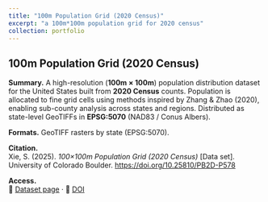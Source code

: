 ```yaml
---
title: "100m Population Grid (2020 Census)"
excerpt: "a 100m*100m population grid for 2020 census"
collection: portfolio
---
```



## 100m Population Grid (2020 Census)

**Summary.** A high-resolution (**100m × 100m**) population distribution dataset for the United States built from **2020 Census** counts. Population is allocated to fine grid cells using methods inspired by Zhang & Zhao (2020), enabling sub-county analysis across states and regions. Distributed as state-level GeoTIFFs in **EPSG:5070** (NAD83 / Conus Albers).

**Formats.** GeoTIFF rasters by state (EPSG:5070).

**Citation.**  
Xie, S. (2025). *100×100m Population Grid (2020 Census)* [Data set]. University of Colorado Boulder. https://doi.org/10.25810/PB2D-P578

**Access.**  
🔗 [Dataset page](https://scholar.colorado.edu/concern/datasets/5h73pz23w) · 🔖 [DOI](https://doi.org/10.25810/PB2D-P578)
